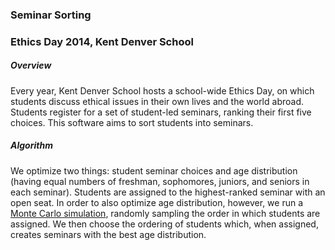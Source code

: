 ### Seminar Sorting
### Ethics Day 2014, Kent Denver School

##### Overview

Every year, Kent Denver School hosts a school-wide Ethics Day, on which students discuss ethical issues in their own lives and the world abroad. Students register for a set of student-led seminars, ranking their first five choices. This software aims to sort students into seminars. 

##### Algorithm

We optimize two things: student seminar choices and age distribution (having equal numbers of freshman, sophomores, juniors, and seniors in each seminar). Students are assigned to the highest-ranked seminar with an open seat. In order to also optimize age distribution, however, we run a [Monte Carlo simulation](http://en.wikipedia.org/wiki/Monte_Carlo_method), randomly sampling the order in which students are assigned. We then choose the ordering of students which, when assigned, creates seminars with the best age distribution. 